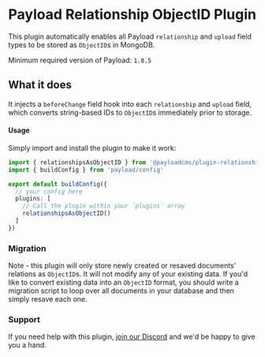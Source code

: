 # Payload Relationship ObjectID Plugin

This plugin automatically enables all Payload `relationship` and `upload` field types to be stored as `ObjectID`s in MongoDB.

Minimum required version of Payload: `1.8.5`

## What it does

It injects a `beforeChange` field hook into each `relationship` and `upload` field, which converts string-based IDs to `ObjectID`s immediately prior to storage.

#### Usage

Simply import and install the plugin to make it work:

```ts
import { relationshipsAsObjectID } from '@payloadcms/plugin-relationship-object-ids'
import { buildConfig } from 'payload/config'

export default buildConfig({
  // your config here
  plugins: [
    // Call the plugin within your `plugins` array
    relationshipsAsObjectID()
  ]
})
```

### Migration

Note - this plugin will only store newly created or resaved documents' relations as `ObjectID`s. It will not modify any of your existing data. If you'd like to convert existing data into an `ObjectID` format, you should write a migration script to loop over all documents in your database and then simply resave each one. 

### Support

If you need help with this plugin, [join our Discord](https://t.co/30APlsQUPB) and we'd be happy to give you a hand.

